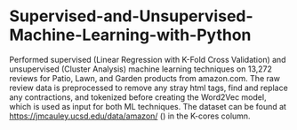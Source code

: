 # Supervised-and-Unsupervised-Machine-Learning-with-Python
Performed supervised (Linear Regression with K-Fold Cross Validation) and unsupervised (Cluster Analysis) machine learning techniques on 13,272 reviews for Patio, Lawn, and Garden products from amazon.com. The raw review data is preprocessed to remove any stray html tags, find and replace any contractions, and tokenized before creating the Word2Vec model, which is used as  input for both ML techniques. The dataset can be found at https://jmcauley.ucsd.edu/data/amazon/ () in the K-cores column.
